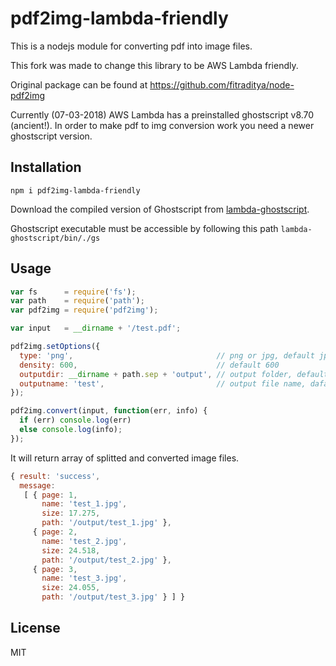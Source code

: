 # pdf2img-lambda-friendly

This is a nodejs module for converting pdf into image files.

This fork was made to change this library to be AWS Lambda friendly.

Original package can be found at https://github.com/fitraditya/node-pdf2img

Currently (07-03-2018) AWS Lambda has a preinstalled ghostscript v8.70 (ancient!). In order to make pdf to img conversion work you need a newer ghostscript version.

## Installation

`npm i pdf2img-lambda-friendly`

Download the compiled version of Ghostscript from [lambda-ghostscript](https://github.com/sina-masnadi/lambda-ghostscript).

Ghostscript executable must be accessible by following this path `lambda-ghostscript/bin/./gs`


## Usage

```javascript
var fs      = require('fs');
var path    = require('path');
var pdf2img = require('pdf2img');

var input   = __dirname + '/test.pdf';

pdf2img.setOptions({
  type: 'png',                                // png or jpg, default jpg
  density: 600,                               // default 600
  outputdir: __dirname + path.sep + 'output', // output folder, default null (if null given, then it will create folder name same as file name)
  outputname: 'test',                         // output file name, dafault null (if null given, then it will create image name same as input name)
});

pdf2img.convert(input, function(err, info) {
  if (err) console.log(err)
  else console.log(info);
});
```

It will return array of splitted and converted image files.

```javascript
{ result: 'success',
  message:
   [ { page: 1,
       name: 'test_1.jpg',
       size: 17.275,
       path: '/output/test_1.jpg' },
     { page: 2,
       name: 'test_2.jpg',
       size: 24.518,
       path: '/output/test_2.jpg' },
     { page: 3,
       name: 'test_3.jpg',
       size: 24.055,
       path: '/output/test_3.jpg' } ] }
```

## License
MIT
